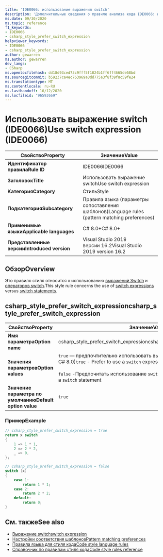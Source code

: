 ```yaml
---
title: 'IDE0066: использование выражения switch'
description: 'Дополнительные сведения о правиле анализа кода IDE0066: использование выражения switch'
ms.date: 09/30/2020
ms.topic: reference
f1_keywords:
- IDE0066
- csharp_style_prefer_switch_expression
helpviewer_keywords:
- IDE0066
- csharp_style_prefer_switch_expression
author: gewarren
ms.author: gewarren
dev_langs:
- CSharp
ms.openlocfilehash: dd18d93ced73c9fff5f1024b1ff6ff4665de58bd
ms.sourcegitcommit: b59237ca4ec763969a0dd775a3f8f39f8c59fe24
ms.translationtype: MT
ms.contentlocale: ru-RU
ms.lasthandoff: 10/12/2020
ms.locfileid: "96593669"
---
```

# <a name="use-switch-expression-ide0066"></a><span data-ttu-id="7ee43-103">Использовать выражение switch (IDE0066)</span><span class="sxs-lookup"><span data-stu-id="7ee43-103">Use switch expression (IDE0066)</span></span>

|<span data-ttu-id="7ee43-104">Свойство</span><span class="sxs-lookup"><span data-stu-id="7ee43-104">Property</span></span>|<span data-ttu-id="7ee43-105">Значение</span><span class="sxs-lookup"><span data-stu-id="7ee43-105">Value</span></span>|
|-|-|
| <span data-ttu-id="7ee43-106">**Идентификатор правила**</span><span class="sxs-lookup"><span data-stu-id="7ee43-106">**Rule ID**</span></span> | <span data-ttu-id="7ee43-107">IDE0066</span><span class="sxs-lookup"><span data-stu-id="7ee43-107">IDE0066</span></span> |
| <span data-ttu-id="7ee43-108">**Заголовок**</span><span class="sxs-lookup"><span data-stu-id="7ee43-108">**Title**</span></span> | <span data-ttu-id="7ee43-109">Использовать выражение switch</span><span class="sxs-lookup"><span data-stu-id="7ee43-109">Use switch expression</span></span> |
| <span data-ttu-id="7ee43-110">**Категория**</span><span class="sxs-lookup"><span data-stu-id="7ee43-110">**Category**</span></span> | <span data-ttu-id="7ee43-111">Стиль</span><span class="sxs-lookup"><span data-stu-id="7ee43-111">Style</span></span> |
| <span data-ttu-id="7ee43-112">**Подкатегория**</span><span class="sxs-lookup"><span data-stu-id="7ee43-112">**Subcategory**</span></span> | <span data-ttu-id="7ee43-113">Правила языка (параметры сопоставления шаблонов)</span><span class="sxs-lookup"><span data-stu-id="7ee43-113">Language rules (pattern matching preferences)</span></span> |
| <span data-ttu-id="7ee43-114">**Применимые языки**</span><span class="sxs-lookup"><span data-stu-id="7ee43-114">**Applicable languages**</span></span> | <span data-ttu-id="7ee43-115">C# 8.0+</span><span class="sxs-lookup"><span data-stu-id="7ee43-115">C# 8.0+</span></span> |
| <span data-ttu-id="7ee43-116">**Представленные версии**</span><span class="sxs-lookup"><span data-stu-id="7ee43-116">**Introduced version**</span></span> | <span data-ttu-id="7ee43-117">Visual Studio 2019 версии 16.2</span><span class="sxs-lookup"><span data-stu-id="7ee43-117">Visual Studio 2019 version 16.2</span></span> |

## <a name="overview"></a><span data-ttu-id="7ee43-118">Обзор</span><span class="sxs-lookup"><span data-stu-id="7ee43-118">Overview</span></span>

<span data-ttu-id="7ee43-119">Это правило стиля относится к использованию [выражений Switch](../../../csharp/language-reference/operators/switch-expression.md) и [операторов switch](../../../csharp/language-reference/keywords/switch.md).</span><span class="sxs-lookup"><span data-stu-id="7ee43-119">This style rule concerns the use of [switch expressions](../../../csharp/language-reference/operators/switch-expression.md) versus [switch statements](../../../csharp/language-reference/keywords/switch.md).</span></span>

## <a name="csharp_style_prefer_switch_expression"></a><span data-ttu-id="7ee43-120">csharp_style_prefer_switch_expression</span><span class="sxs-lookup"><span data-stu-id="7ee43-120">csharp_style_prefer_switch_expression</span></span>

|<span data-ttu-id="7ee43-121">Свойство</span><span class="sxs-lookup"><span data-stu-id="7ee43-121">Property</span></span>|<span data-ttu-id="7ee43-122">Значение</span><span class="sxs-lookup"><span data-stu-id="7ee43-122">Value</span></span>|
|-|-|
| <span data-ttu-id="7ee43-123">**Имя параметра**</span><span class="sxs-lookup"><span data-stu-id="7ee43-123">**Option name**</span></span> | <span data-ttu-id="7ee43-124">csharp_style_prefer_switch_expression</span><span class="sxs-lookup"><span data-stu-id="7ee43-124">csharp_style_prefer_switch_expression</span></span> |
| <span data-ttu-id="7ee43-125">**Значения параметров**</span><span class="sxs-lookup"><span data-stu-id="7ee43-125">**Option values**</span></span> | <span data-ttu-id="7ee43-126">`true` — предпочтительно использовать выражение `switch` (представлено в C# 8.0)</span><span class="sxs-lookup"><span data-stu-id="7ee43-126">`true` - Prefer to use a `switch` expression (introduced with C# 8.0)</span></span><br /><br /><span data-ttu-id="7ee43-127">`false` -Предпочитать использование `switch` оператора</span><span class="sxs-lookup"><span data-stu-id="7ee43-127">`false` - Prefer to use a `switch` statement</span></span> |
| <span data-ttu-id="7ee43-128">**Значение параметра по умолчанию**</span><span class="sxs-lookup"><span data-stu-id="7ee43-128">**Default option value**</span></span> | `true` |

### <a name="example"></a><span data-ttu-id="7ee43-129">Пример</span><span class="sxs-lookup"><span data-stu-id="7ee43-129">Example</span></span>

```csharp
// csharp_style_prefer_switch_expression = true
return x switch
{
    1 => 1 * 1,
    2 => 2 * 2,
    _ => 0,
};

// csharp_style_prefer_switch_expression = false
switch (x)
{
    case 1:
        return 1 * 1;
    case 2:
        return 2 * 2;
    default:
        return 0;
}
```

## <a name="see-also"></a><span data-ttu-id="7ee43-130">См. также</span><span class="sxs-lookup"><span data-stu-id="7ee43-130">See also</span></span>

- [<span data-ttu-id="7ee43-131">Выражение switch</span><span class="sxs-lookup"><span data-stu-id="7ee43-131">switch expression</span></span>](../../../csharp/language-reference/operators/switch-expression.md)
- [<span data-ttu-id="7ee43-132">Настройки соответствия шаблонов</span><span class="sxs-lookup"><span data-stu-id="7ee43-132">Pattern matching preferences</span></span>](pattern-matching-preferences.md)
- [<span data-ttu-id="7ee43-133">Правила языка для стиля кода</span><span class="sxs-lookup"><span data-stu-id="7ee43-133">Code style language rules</span></span>](language-rules.md)
- [<span data-ttu-id="7ee43-134">Справочник по правилам стиля кода</span><span class="sxs-lookup"><span data-stu-id="7ee43-134">Code style rules reference</span></span>](index.md)
